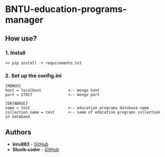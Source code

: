 # BNTU-education-programs-manager
## How use?
### 1. Install
```
>> pip install -r requirements.txt
```
### 2. Set up the config.ini
```
[MONGO]
host = localhost            <-- mongo host
port = 27017                <-- mongo port

[DATABASE]
name = test                 <-- education programs database name
collection_name = test      <-- name of education programs collection in database
```
## Authors
* **kiru883**  - [GitHub](https://github.com/kiru883)
* **Sluvik-coder**  - [GitHub](https://github.com/Sluvik-coder) 
